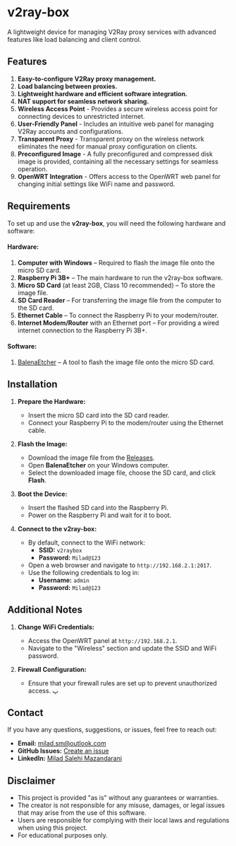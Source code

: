 # v2ray-box
A lightweight device for managing V2Ray proxy services with advanced features like load balancing and client control.

## Features
1. **Easy-to-configure V2Ray proxy management.**
2. **Load balancing between proxies.**
3. **Lightweight hardware and efficient software integration.**
4. **NAT support for seamless network sharing.**
5. **Wireless Access Point** - Provides a secure wireless access point for connecting devices to unrestricted internet.
7. **User-Friendly Panel** - Includes an intuitive web panel for managing V2Ray accounts and configurations.
9. **Transparent Proxy** - Transparent proxy on the wireless network eliminates the need for manual proxy configuration on clients.
11. **Preconfigured Image** - A fully preconfigured and compressed disk image is provided, containing all the necessary settings for seamless operation.
13. **OpenWRT Integration** - Offers access to the OpenWRT web panel for changing initial settings like WiFi name and password.

## Requirements
To set up and use the **v2ray-box**, you will need the following hardware and software:

#### **Hardware:**
1. **Computer with Windows** – Required to flash the image file onto the micro SD card.
2. **Raspberry Pi 3B+** – The main hardware to run the v2ray-box software.
3. **Micro SD Card** (at least 2GB, Class 10 recommended) – To store the image file.
4. **SD Card Reader** – For transferring the image file from the computer to the SD card.
5. **Ethernet Cable** – To connect the Raspberry Pi to your modem/router.
6. **Internet Modem/Router** with an Ethernet port – For providing a wired internet connection to the Raspberry Pi 3B+.

#### **Software:**
1. [BalenaEtcher](https://www.balena.io/etcher/) – A tool to flash the image file onto the micro SD card.




## Installation
1. **Prepare the Hardware:**
   - Insert the micro SD card into the SD card reader.
   - Connect your Raspberry Pi to the modem/router using the Ethernet cable.

2. **Flash the Image:**
   - Download the image file from the [Releases](https://github.com/username/v2ray-box/releases).
   - Open **BalenaEtcher** on your Windows computer.
   - Select the downloaded image file, choose the SD card, and click **Flash**.

3. **Boot the Device:**
   - Insert the flashed SD card into the Raspberry Pi.
   - Power on the Raspberry Pi and wait for it to boot.

4. **Connect to the v2ray-box:**
   - By default, connect to the WiFi network:
     - **SSID:** `v2raybox`
     - **Password:** `Milad@123`
   - Open a web browser and navigate to `http://192.168.2.1:2017`.
   - Use the following credentials to log in:
     - **Username:** `admin`
     - **Password:** `Milad@123`

## Additional Notes
1. **Change WiFi Credentials:**
   - Access the OpenWRT panel at `http://192.168.2.1`.
   - Navigate to the "Wireless" section and update the SSID and WiFi password.

2. **Firewall Configuration:**
   - Ensure that your firewall rules are set up to prevent unauthorized access.
پ
## Contact
If you have any questions, suggestions, or issues, feel free to reach out:

- **Email:** milad.sm@outlook.com
- **GitHub Issues:** [Create an issue](https://github.com/miladslmz68/v2ray-box/issues)  
- **LinkedIn:** [Milad Salehi Mazandarani](https://linkedin.com/in/milad-salehi-mazandarani)


## Disclaimer
- This project is provided "as is" without any guarantees or warranties.  
- The creator is not responsible for any misuse, damages, or legal issues that may arise from the use of this software.  
- Users are responsible for complying with their local laws and regulations when using this project.  
- For educational purposes only.


